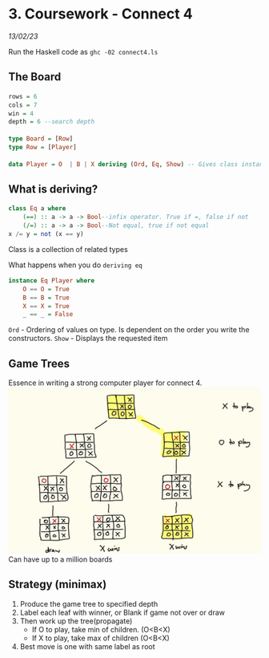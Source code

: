 # 3.  Coursework - Connect 4
_13/02/23_

Run the Haskell code as `ghc -02 connect4.ls`

## The Board
```haskell
rows = 6
cols = 7
win = 4
depth = 6 --search depth

type Board = [Row]
type Row = [Player]

data Player = O  | B | X deriving (Ord, Eq, Show) -- Gives class instances for free
```

## What is deriving?
```haskell
class Eq a where 
	(==) :: a -> a -> Bool--infix operator. True if =, false if not
	(/=) :: a -> a -> Bool--Not equal, true if not equal
x /= y = not (x == y)
```

Class is a collection of related types

What happens when you do `deriving eq`
```haskell
instance Eq Player where
	O == O = True
	B == B = True
	X == X = True
	_ == _ = False
```

`Ord` - Ordering of values on type. Is dependent on the order you write the constructors. 
`Show` - Displays the requested item

## Game Trees
Essence in writing a strong computer player for connect 4.
![](../_resources/20230214215520.png)
Can have up to a million boards

## Strategy (minimax)
1. Produce the game tree to specified depth
2. Label each leaf with winner, or Blank if game not over or draw
3. Then work up the tree(propagate) 
	- If O to play, take min of children. (O<B<X)
	- If X to play, take max of children (O<B<X)
4. Best move is one with same label as root